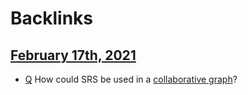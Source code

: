 
# Backlinks
## [February 17th, 2021](<February 17th, 2021.md>)
- [Q](<Q.md>) How could SRS be used in a [collaborative graph](<collaborative graph.md>)?

